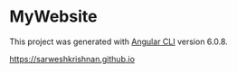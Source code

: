 # MyWebsite

This project was generated with [Angular CLI](https://github.com/angular/angular-cli) version 6.0.8.

https://sarweshkrishnan.github.io
